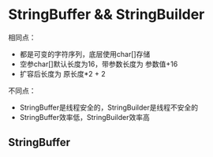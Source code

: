 <!--
 * @Author: ZhXZhao
 * @Date: 2022-01-04 20:55:44
 * @LastEditors: ZhXZhao
 * @LastEditTime: 2022-01-04 21:47:28
 * @Description: file content
-->
# StringBuffer && StringBuilder

相同点：

- 都是可变的字符序列，底层使用char[]存储
- 空参char[]默认长度为16，带参数长度为 参数值+16
- 扩容后长度为 原长度*2 + 2




不同点：

- StringBuffer是线程安全的，StringBuilder是线程不安全的
- StringBuffer效率低，StringBuilder效率高

## StringBuffer

